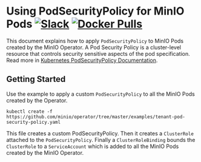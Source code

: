 # Using PodSecurityPolicy for MinIO Pods [![Slack](https://slack.min.io/slack?type=svg)](https://slack.min.io) [![Docker Pulls](https://img.shields.io/docker/pulls/minio/k8s-operator.svg?maxAge=604800)](https://hub.docker.com/r/minio/k8s-operator)

This document explains how to apply `PodSecurityPolicy` to MinIO Pods created by the MinIO Operator. A Pod Security Policy is a cluster-level resource that controls security sensitive aspects of the pod specification. Read more in [Kubernetes PodSecurityPolicy Documentation](https://kubernetes.io/docs/concepts/policy/pod-security-policy/).

## Getting Started

Use the example to apply a custom `PodSecurityPolicy` to all the MinIO Pods created by the Operator.

```
kubectl create -f https://github.com/minio/operator/tree/master/examples/tenant-pod-security-policy.yaml
```

This file creates a custom PodSecurityPolicy. Then it creates a `ClusterRole` attached to the `PodSecurityPolicy`. Finally a `ClusterRoleBinding` bounds the `ClusterRole` to a `ServiceAccount` which is added to all the MinIO Pods created by the MinIO Operator.
